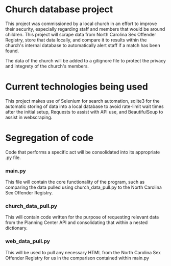 # Church database project
This project was commissioned by a local church in an effort to improve their security, especially regarding staff and members that would be around children. This project will scrape data from North Carolina Sex Offender Registry, store that data locally, and compare it to results within the church's internal database to automatically alert staff if a match has been found. 

The data of the church will be added to a gitignore file to protect the privacy and integrety of the church's members.

# Current technologies being used
This project makes use of Selenium for search automation, sqlite3 for the automatic storing of data into a local database to avoid rate-limit wait times after the initial setup, Requests to assist with API use, and BeautifulSoup to assist in webscraping.

# Segregation of code
Code that performs a specific act will be consolidated into its appropriate .py file.
### main.py
This file will contain the core functionality of the program, such as comparing the data pulled using church_data_pull.py to the North Carolina Sex Offender Registry.
### church_data_pull.py
This will contain code written for the purpose of requesting relevant data from the Planning Center API and consolidating that within a nested dictionary. 
### web_data_pull.py
This will be used to pull any necessary HTML from the North Carolina Sex Offender Registry for us in the comparison contained within main.py

